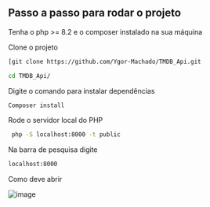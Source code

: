 ## Passo a passo para rodar o projeto
Tenha o php >= 8.2 e o composer instalado na sua máquina

Clone o projeto
```sh
[git clone https://github.com/Ygor-Machado/TMDB_Api.git
```
```sh
cd TMDB_Api/
```

Digite o comando para instalar dependências
```sh
Composer install
```

Rode o servidor local do PHP
```sh
 php -S localhost:8000 -t public
 ```
Na barra de pesquisa digite 
```sh
localhost:8000
```

 Como deve abrir 

![image](https://github.com/Ygor-Machado/TMDB_Api/assets/122539028/041f29f2-00a9-4204-a1a3-341acbaddf04)

